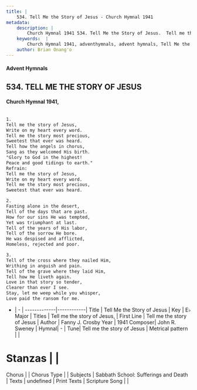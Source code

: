```yaml
---
title: |
    534. Tell Me the Story of Jesus - Church Hymnal 1941
metadata:
    description: |
        Church Hymnal 1941 534. Tell Me the Story of Jesus.  Tell me the story of Jesus, Write on my heart every word. Tell me the story most precious, Sweetest that ever was heard. Tell how the angels in chorus, Sang as they welcomed His birth. "Glory to God in the highest! Peace and good tidings to earth." 
    keywords:  |
        Church Hymnal 1941, adventhymnals, advent hymnals, Tell Me the Story of Jesus, Tell me the story of Jesus . Tell me the story of Jesus,
    author: Brian Onang'o
---
```


#### Advent Hymnals
## 534. TELL ME THE STORY OF JESUS
####  Church Hymnal 1941,

```txt

1.
Tell me the story of Jesus,
Write on my heart every word.
Tell me the story most precious,
Sweetest that ever was heard.
Tell how the angels in chorus,
Sang as they welcomed His birth.
"Glory to God in the highest!
Peace and good tidings to earth."
Refrain:
Tell me the story of Jesus,
Write on my heart every word.
Tell me the story most precious,
Sweetest that ever was heard.

2.
Fasting alone in the desert,
Tell of the days that are past.
How for our sins He was tempted,
Yet was triumphant at last.
Tell of the years of His labor,
Tell of the sorrow He bore.
He was despised and afflicted,
Homeless, rejected and poor.

3.
Tell of the cross where they nailed Him,
Writhing in anguish and pain.
Tell of the grave where they laid Him,
Tell how He liveth again.
Love in that story so tender,
Clearer than ever I see.
Stay, let me weep while you whisper,
Love paid the ransom for me.


```

- |   -  |
-------------|------------|
Title | Tell Me the Story of Jesus |
Key | E♭ Major |
Titles | Tell me the story of Jesus, |
First Line | Tell me the story of Jesus  |
Author | Fanny J. Crosby
Year | 1941
Composer| John R. Sweney |
Hymnal|  - |
Tune| Tell me the story of Jesus |
Metrical pattern | |
# Stanzas |  |
Chorus |  |
Chorus Type |  |
Subjects | Sabbath School: Sufferings and Death |
Texts | undefined |
Print Texts | 
Scripture Song |  |
    
